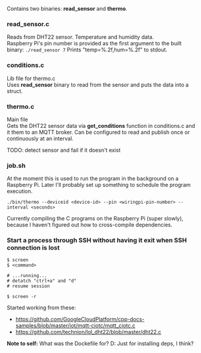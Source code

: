 Contains two binaries: **read_sensor** and **thermo**.

### read_sensor.c
Reads from DHT22 sensor. Temperature and humidity data.   
Raspberry Pi's pin number is provided as the first argument to the built binary: `./read_sensor 7`
Prints "temp=%.2f,hum=%.2f" to stdout.

### conditions.c
Lib file for thermo.c   
Uses **read_sensor** binary to read from the sensor and puts the data into a struct.

### thermo.c
Main file   
Gets the DHT22 sensor data via **get_conditions** function in conditions.c and it them to an MQTT broker.
Can be configured to read and publish once or continuously at an interval.

TODO: detect sensor and fail if it doesn't exist

### job.sh
At the moment this is used to run the program in the background on a Raspberry Pi. Later I'll probably set up something to schedule the program execution.

```
./bin/thermo --deviceid <device-id> --pin <wiringpi-pin-number> --interval <seconds>
```

Currently compiling the C programs on the Raspberry Pi (super slowly), because I haven't figured out how to cross-compile dependencies.

### Start a process through SSH without having it exit when SSH connection is lost 
```
$ screen
$ <command>

# ...running...
# detatch "ctrl+a" and "d"
# resume session

$ screen -r
```

Started working from these:
- https://github.com/GoogleCloudPlatform/cpp-docs-samples/blob/master/iot/mqtt-ciotc/mqtt_ciotc.c
- https://github.com/technion/lol_dht22/blob/master/dht22.c

**Note to self:** What was the Dockefile for? D: Just for installing deps, I think?
